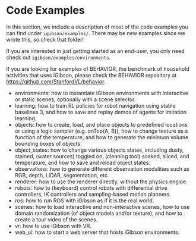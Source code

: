 # Code Examples

In this section, we include a description of most of the code examples you can find under `igibson/examples/`.
There may be new examples since we wrote this, so check that folder!

If you are interested in just getting started as an end-user, you only need check out `igibson/examples/environments`.

If you are looking for examples of BEHAVIOR, the benchmark of household activities that uses iGibson, please check the BEHAVIOR repository at https://github.com/StanfordVL/behavior.

- environments: how to instantiate iGibson environments with interactive or static scenes, optionally with a scene selector.
- learning: how to train RL policies for robot navigation using stable baselines 3, and how to save and replay demos of agents for imitation learning.
- objects: how to create, load, and place objects to predefined locations or using a logic sampler (e.g. onTop(A, B)), how to change texture as a function of the temperature, and how to generate the minimum volume bounding boxes of objects.
- object_states: how to change various objects states, including dusty, stained, (water sources) toggled on, (cleaning tool) soaked, sliced, and temperature, and how to save and reload object states.
- observations: how to generate different observation modalities such as RGB, depth, LiDAR, segmentation, etc.
- renderer: how to use the renderer directly, without the physics engine.
- robots: how to (keyboard) control robots with differential drive controllers, IK controllers and sampling-based motion planners.
- ros: how to run ROS with iGibson as if it is the real world.
- scenes: how to load interactive and non-interactive scenes, how to use domain randomization (of object models and/or texture), and how to create a tour video of the scenes.
- vr: how to use iGibson with VR.
- web_ui: how to start a web server that hosts iGibson environments.

